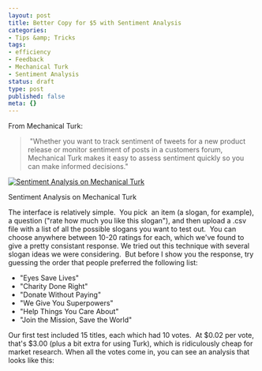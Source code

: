 ```yaml
---
layout: post
title: Better Copy for $5 with Sentiment Analysis
categories:
- Tips &amp; Tricks
tags:
- efficiency
- Feedback
- Mechanical Turk
- Sentiment Analysis
status: draft
type: post
published: false
meta: {}
---
```


From Mechanical Turk:
>  "Whether you want to track sentiment of tweets for a new product release or monitor sentiment of posts in a customers forum, Mechanical Turk makes it easy to assess sentiment quickly so you can make informed decisions."

 [ ![Sentiment Analysis on Mechanical Turk](http://bowlabs.files.wordpress.com/2013/02/screen-shot-2013-02-08-at-11-51-28-pm.png?w=922) ](http://bowlabs.files.wordpress.com/2013/02/screen-shot-2013-02-08-at-11-51-28-pm.png)  

Sentiment Analysis on Mechanical Turk

The interface is relatively simple.  You pick  an item (a slogan, for example), a question ("rate how much you like this slogan"), and then upload a .csv file with a list of all the possible slogans you want to test out.  You can choose anywhere between 10-20 ratings for each, which we've found to give a pretty consistant response. We tried out this technique with several slogan ideas we were considering.  But before I show you the response, try guessing the order that people preferred the following list:
- "Eyes Save Lives"
- "Charity Done Right"
- "Donate Without Paying"
- "We Give You Superpowers"
- "Help Things You Care About"
- "Join the Mission, Save the World"

Our first test included 15 titles, each which had 10 votes.  At $0.02 per vote, that's $3.00 (plus a bit extra for using Turk), which is ridiculously cheap for market research. When all the votes come in, you can see an analysis that looks like this:
